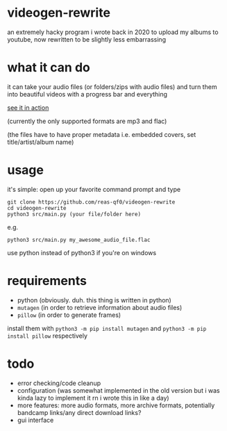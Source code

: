 # videogen-rewrite

an extremely hacky program i wrote back in 2020 to upload my albums to youtube, now rewritten to be slightly less embarrassing

# what it can do

it can take your audio files (or folders/zips with audio files) and turn them into beautiful videos with a progress bar and everything

[see it in action](https://www.youtube.com/@Slushwave)

(currently the only supported formats are mp3 and flac)

(the files have to have proper metadata i.e. embedded covers, set title/artist/album name)

# usage

it's simple: open up your favorite command prompt and type

```commandline
git clone https://github.com/reas-qf0/videogen-rewrite
cd videogen-rewrite
python3 src/main.py (your file/folder here)
```

e.g.

`python3 src/main.py my_awesome_audio_file.flac`

use python instead of python3 if you're on windows

# requirements

* python (obviously. duh. this thing is written in python)
* `mutagen` (in order to retrieve information about audio files)
* `pillow` (in order to generate frames)

install them with `python3 -m pip install mutagen` and `python3 -m pip install pillow` respectively

# todo

* error checking/code cleanup
* configuration (was somewhat implemented in the old version but i was kinda lazy to implement it rn i wrote this in like a day)
* more features: more audio formats, more archive formats, potentially bandcamp links/any direct download links?
* gui interface
